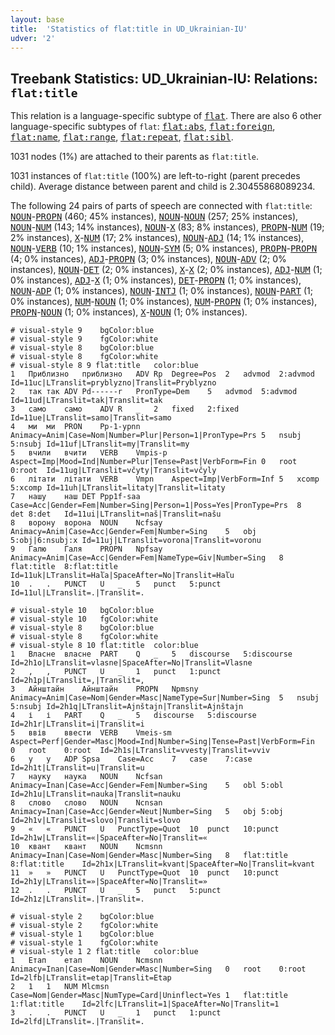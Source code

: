 ```yaml
---
layout: base
title:  'Statistics of flat:title in UD_Ukrainian-IU'
udver: '2'
---
```


## Treebank Statistics: UD_Ukrainian-IU: Relations: `flat:title`

This relation is a language-specific subtype of <tt><a href="uk_iu-dep-flat.html">flat</a></tt>.
There are also 6 other language-specific subtypes of `flat`: <tt><a href="uk_iu-dep-flat-abs.html">flat:abs</a></tt>, <tt><a href="uk_iu-dep-flat-foreign.html">flat:foreign</a></tt>, <tt><a href="uk_iu-dep-flat-name.html">flat:name</a></tt>, <tt><a href="uk_iu-dep-flat-range.html">flat:range</a></tt>, <tt><a href="uk_iu-dep-flat-repeat.html">flat:repeat</a></tt>, <tt><a href="uk_iu-dep-flat-sibl.html">flat:sibl</a></tt>.

1031 nodes (1%) are attached to their parents as `flat:title`.

1031 instances of `flat:title` (100%) are left-to-right (parent precedes child).
Average distance between parent and child is 2.30455868089234.

The following 24 pairs of parts of speech are connected with `flat:title`: <tt><a href="uk_iu-pos-NOUN.html">NOUN</a></tt>-<tt><a href="uk_iu-pos-PROPN.html">PROPN</a></tt> (460; 45% instances), <tt><a href="uk_iu-pos-NOUN.html">NOUN</a></tt>-<tt><a href="uk_iu-pos-NOUN.html">NOUN</a></tt> (257; 25% instances), <tt><a href="uk_iu-pos-NOUN.html">NOUN</a></tt>-<tt><a href="uk_iu-pos-NUM.html">NUM</a></tt> (143; 14% instances), <tt><a href="uk_iu-pos-NOUN.html">NOUN</a></tt>-<tt><a href="uk_iu-pos-X.html">X</a></tt> (83; 8% instances), <tt><a href="uk_iu-pos-PROPN.html">PROPN</a></tt>-<tt><a href="uk_iu-pos-NUM.html">NUM</a></tt> (19; 2% instances), <tt><a href="uk_iu-pos-X.html">X</a></tt>-<tt><a href="uk_iu-pos-NUM.html">NUM</a></tt> (17; 2% instances), <tt><a href="uk_iu-pos-NOUN.html">NOUN</a></tt>-<tt><a href="uk_iu-pos-ADJ.html">ADJ</a></tt> (14; 1% instances), <tt><a href="uk_iu-pos-NOUN.html">NOUN</a></tt>-<tt><a href="uk_iu-pos-VERB.html">VERB</a></tt> (10; 1% instances), <tt><a href="uk_iu-pos-NOUN.html">NOUN</a></tt>-<tt><a href="uk_iu-pos-SYM.html">SYM</a></tt> (5; 0% instances), <tt><a href="uk_iu-pos-PROPN.html">PROPN</a></tt>-<tt><a href="uk_iu-pos-PROPN.html">PROPN</a></tt> (4; 0% instances), <tt><a href="uk_iu-pos-ADJ.html">ADJ</a></tt>-<tt><a href="uk_iu-pos-PROPN.html">PROPN</a></tt> (3; 0% instances), <tt><a href="uk_iu-pos-NOUN.html">NOUN</a></tt>-<tt><a href="uk_iu-pos-ADV.html">ADV</a></tt> (2; 0% instances), <tt><a href="uk_iu-pos-NOUN.html">NOUN</a></tt>-<tt><a href="uk_iu-pos-DET.html">DET</a></tt> (2; 0% instances), <tt><a href="uk_iu-pos-X.html">X</a></tt>-<tt><a href="uk_iu-pos-X.html">X</a></tt> (2; 0% instances), <tt><a href="uk_iu-pos-ADJ.html">ADJ</a></tt>-<tt><a href="uk_iu-pos-NUM.html">NUM</a></tt> (1; 0% instances), <tt><a href="uk_iu-pos-ADJ.html">ADJ</a></tt>-<tt><a href="uk_iu-pos-X.html">X</a></tt> (1; 0% instances), <tt><a href="uk_iu-pos-DET.html">DET</a></tt>-<tt><a href="uk_iu-pos-PROPN.html">PROPN</a></tt> (1; 0% instances), <tt><a href="uk_iu-pos-NOUN.html">NOUN</a></tt>-<tt><a href="uk_iu-pos-ADP.html">ADP</a></tt> (1; 0% instances), <tt><a href="uk_iu-pos-NOUN.html">NOUN</a></tt>-<tt><a href="uk_iu-pos-INTJ.html">INTJ</a></tt> (1; 0% instances), <tt><a href="uk_iu-pos-NOUN.html">NOUN</a></tt>-<tt><a href="uk_iu-pos-PART.html">PART</a></tt> (1; 0% instances), <tt><a href="uk_iu-pos-NUM.html">NUM</a></tt>-<tt><a href="uk_iu-pos-NOUN.html">NOUN</a></tt> (1; 0% instances), <tt><a href="uk_iu-pos-NUM.html">NUM</a></tt>-<tt><a href="uk_iu-pos-PROPN.html">PROPN</a></tt> (1; 0% instances), <tt><a href="uk_iu-pos-PROPN.html">PROPN</a></tt>-<tt><a href="uk_iu-pos-NOUN.html">NOUN</a></tt> (1; 0% instances), <tt><a href="uk_iu-pos-X.html">X</a></tt>-<tt><a href="uk_iu-pos-NOUN.html">NOUN</a></tt> (1; 0% instances).


~~~ conllu
# visual-style 9	bgColor:blue
# visual-style 9	fgColor:white
# visual-style 8	bgColor:blue
# visual-style 8	fgColor:white
# visual-style 8 9 flat:title	color:blue
1	Приблизно	приблизно	ADV	Rp	Degree=Pos	2	advmod	2:advmod	Id=11uc|LTranslit=pryblyzno|Translit=Pryblyzno
2	так	так	ADV	Pd------r	PronType=Dem	5	advmod	5:advmod	Id=11ud|LTranslit=tak|Translit=tak
3	само	само	ADV	R	_	2	fixed	2:fixed	Id=11ue|LTranslit=samo|Translit=samo
4	ми	ми	PRON	Pp-1-ypnn	Animacy=Anim|Case=Nom|Number=Plur|Person=1|PronType=Prs	5	nsubj	5:nsubj	Id=11uf|LTranslit=my|Translit=my
5	вчили	вчити	VERB	Vmpis-p	Aspect=Imp|Mood=Ind|Number=Plur|Tense=Past|VerbForm=Fin	0	root	0:root	Id=11ug|LTranslit=včyty|Translit=včyly
6	літати	літати	VERB	Vmpn	Aspect=Imp|VerbForm=Inf	5	xcomp	5:xcomp	Id=11uh|LTranslit=litaty|Translit=litaty
7	нашу	наш	DET	Ppp1f-saa	Case=Acc|Gender=Fem|Number=Sing|Person=1|Poss=Yes|PronType=Prs	8	det	8:det	Id=11ui|LTranslit=naš|Translit=našu
8	ворону	ворона	NOUN	Ncfsay	Animacy=Anim|Case=Acc|Gender=Fem|Number=Sing	5	obj	5:obj|6:nsubj:x	Id=11uj|LTranslit=vorona|Translit=voronu
9	Галю	Галя	PROPN	Npfsay	Animacy=Anim|Case=Acc|Gender=Fem|NameType=Giv|Number=Sing	8	flat:title	8:flat:title	Id=11uk|LTranslit=Haľа|SpaceAfter=No|Translit=Haľu
10	.	.	PUNCT	U	_	5	punct	5:punct	Id=11ul|LTranslit=.|Translit=.

~~~


~~~ conllu
# visual-style 10	bgColor:blue
# visual-style 10	fgColor:white
# visual-style 8	bgColor:blue
# visual-style 8	fgColor:white
# visual-style 8 10 flat:title	color:blue
1	Власне	власне	PART	Q	_	5	discourse	5:discourse	Id=2h1o|LTranslit=vlasne|SpaceAfter=No|Translit=Vlasne
2	,	,	PUNCT	U	_	1	punct	1:punct	Id=2h1p|LTranslit=,|Translit=,
3	Айнштайн	Айнштайн	PROPN	Npmsny	Animacy=Anim|Case=Nom|Gender=Masc|NameType=Sur|Number=Sing	5	nsubj	5:nsubj	Id=2h1q|LTranslit=Ajnštajn|Translit=Ajnštajn
4	і	і	PART	Q	_	5	discourse	5:discourse	Id=2h1r|LTranslit=i|Translit=i
5	ввів	ввести	VERB	Vmeis-sm	Aspect=Perf|Gender=Masc|Mood=Ind|Number=Sing|Tense=Past|VerbForm=Fin	0	root	0:root	Id=2h1s|LTranslit=vvesty|Translit=vviv
6	у	у	ADP	Spsa	Case=Acc	7	case	7:case	Id=2h1t|LTranslit=u|Translit=u
7	науку	наука	NOUN	Ncfsan	Animacy=Inan|Case=Acc|Gender=Fem|Number=Sing	5	obl	5:obl	Id=2h1u|LTranslit=nauka|Translit=nauku
8	слово	слово	NOUN	Ncnsan	Animacy=Inan|Case=Acc|Gender=Neut|Number=Sing	5	obj	5:obj	Id=2h1v|LTranslit=slovo|Translit=slovo
9	«	«	PUNCT	U	PunctType=Quot	10	punct	10:punct	Id=2h1w|LTranslit=«|SpaceAfter=No|Translit=«
10	квант	квант	NOUN	Ncmsnn	Animacy=Inan|Case=Nom|Gender=Masc|Number=Sing	8	flat:title	8:flat:title	Id=2h1x|LTranslit=kvant|SpaceAfter=No|Translit=kvant
11	»	»	PUNCT	U	PunctType=Quot	10	punct	10:punct	Id=2h1y|LTranslit=»|SpaceAfter=No|Translit=»
12	.	.	PUNCT	U	_	5	punct	5:punct	Id=2h1z|LTranslit=.|Translit=.

~~~


~~~ conllu
# visual-style 2	bgColor:blue
# visual-style 2	fgColor:white
# visual-style 1	bgColor:blue
# visual-style 1	fgColor:white
# visual-style 1 2 flat:title	color:blue
1	Етап	етап	NOUN	Ncmsnn	Animacy=Inan|Case=Nom|Gender=Masc|Number=Sing	0	root	0:root	Id=2lfb|LTranslit=etap|Translit=Etap
2	1	1	NUM	Mlcmsn	Case=Nom|Gender=Masc|NumType=Card|Uninflect=Yes	1	flat:title	1:flat:title	Id=2lfc|LTranslit=1|SpaceAfter=No|Translit=1
3	.	.	PUNCT	U	_	1	punct	1:punct	Id=2lfd|LTranslit=.|Translit=.

~~~


